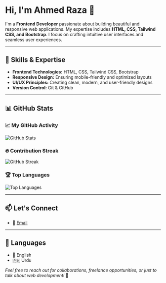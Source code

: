 # Hi, I'm Ahmed Raza 👋  

I'm a **Frontend Developer** passionate about building beautiful and responsive web applications. My expertise includes **HTML, CSS, Tailwind CSS, and Bootstrap**. I focus on crafting intuitive user interfaces and seamless user experiences.  

---

## 🚀 Skills & Expertise  
- **Frontend Technologies:** HTML, CSS, Tailwind CSS, Bootstrap  
- **Responsive Design:** Ensuring mobile-friendly and optimized layouts  
- **UI/UX Principles:** Creating clean, modern, and user-friendly designs  
- **Version Control:** Git & GitHub  

---

## 📊 GitHub Stats  

### 📈 My GitHub Activity  
![GitHub Stats](https://github-readme-stats.vercel.app/api?username=AhmedRaza2007&show_icons=true&theme=radical)  

### 🔥 Contribution Streak  
![GitHub Streak](https://streak-stats.demolab.com/?user=AhmedRaza2007&theme=radical)  

### 🏆 Top Languages  
![Top Languages](https://github-readme-stats.vercel.app/api/top-langs/?username=AhmedRaza2007&layout=compact&theme=radical)  

---

## 📫 Let's Connect  
- 📧 [Email](mailto:your.email@example.com)  

---
## 💬 Languages  
- 🏴 English  
- 🇵🇰 Urdu  

*Feel free to reach out for collaborations, freelance opportunities, or just to talk about web development!* 🚀  
